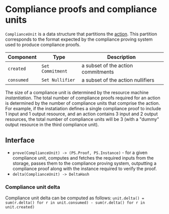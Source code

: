 # Compliance proofs and compliance units

`ComplianceUnit` is a data structure that partitions the [action](./action.md). This partition corresponds to the format expected by the compliance proving system used to produce compliance proofs.

|Component|Type|Description|
|-|-|-|
|`created`|`Set Commitment`|a subset of the action commitments|
|`consumed`|`Set Nullifier`|a subset of the action nullifiers|


The size of a compliance unit is determined by the resource machine *instantiation*. The total number of compliance proofs required for an action is determined by the number of compliance units that comprise the action. For example, if the instatiation defines a single compliance proof to include 1 input and 1 output resource, and an action contains 3 input and 2 output resources, the total number of compliance units will be 3 (with a "dummy" output resource in the third compliance unit).

## Interface

- `prove(ComplianceUnit) -> (PS.Proof, PS.Instance)` - for a given compliance unit, computes and fetches the required inputs from the storage, passes them to the compliance proving system, outputting a compliance proof along with the instance required to verify the proof.
- `delta(ComplianceUnit) -> DeltaHash`

### Compliance unit delta

Compliance unit delta can be computed as follows: `unit.delta() = sum(r.delta() for r in unit.consumed) - sum(r.delta() for r in unit.created)`